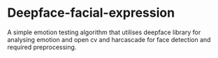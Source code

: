 # Deepface-facial-expression

A simple emotion testing algorithm that utilises deepface library for analysing emotion and open cv and harcascade for face detection and required preprocessing. 
